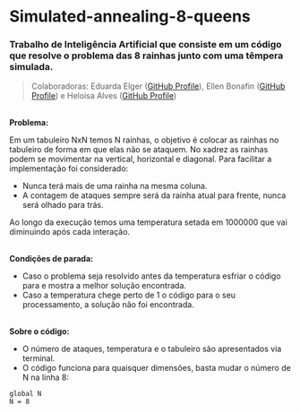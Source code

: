 # Simulated-annealing-8-queens

### Trabalho de Inteligência Artificial que consiste em um código que resolve o problema das 8 rainhas junto com uma têmpera simulada.<br>
>Colaboradoras: Eduarda Elger ([GitHub Profile](https://github.com/EduardaElger)), Ellen Bonafin ([GitHub Profile](https://github.com/EllenBonafin)) e Heloisa Alves ([GitHub Profile](https://github.com/Helogizzy))

<br>**Problema:**<br>

 Em um tabuleiro NxN temos N rainhas, o objetivo é colocar as rainhas no tabuleiro de forma em que elas não se ataquem. No xadrez as rainhas podem se movimentar na vertical, horizontal e diagonal. Para facilitar a implementação foi considerado:
 - Nunca terá mais de uma rainha na mesma coluna.
 - A contagem de ataques sempre será da rainha atual para frente, nunca será olhado para trás.
 
 Ao longo da execução temos uma temperatura setada em 1000000 que vai diminuindo após cada interação.<br>
 
 <br>**Condições de parada:**<br>
 - Caso o problema seja resolvido antes da temperatura esfriar o código para e mostra a melhor solução encontrada.
 - Caso a temperatura chege perto de 1 o código para o seu processamento, a solução não foi encontrada. 

<br>**Sobre o código:**<br>
- O número de ataques, temperatura e o tabuleiro são apresentados via terminal.<br>
- O código funciona para quaisquer dimensões, basta mudar o número de N na linha 8:
```
global N 
N = 8
```
<br>
 <br>
